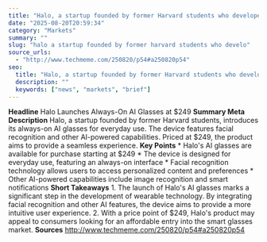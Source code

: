 ```yaml
---
title: "Halo, a startup founded by former Harvard students who developed a facial recognition app for Ray-Ban Meta glasses, is launching 'always-on' AI glasses for $249 (TechCrunch)"
date: "2025-08-20T20:59:34"
category: "Markets"
summary: ""
slug: "halo a startup founded by former harvard students who develo"
source_urls:
  - "http://www.techmeme.com/250820/p54#a250820p54"
seo:
  title: "Halo, a startup founded by former Harvard students who developed a facial recognition app for Ray-Ban Meta glasses, is launching 'always-on' AI glasses for $249 (TechCrunch) | Hash n Hedge"
  description: ""
  keywords: ["news", "markets", "brief"]
---
```

**Headline** Halo Launches Always-On AI Glasses at $249  **Summary Meta Description** Halo, a startup founded by former Harvard students, introduces its always-on AI glasses for everyday use. The device features facial recognition and other AI-powered capabilities. Priced at $249, the product aims to provide a seamless experience.  **Key Points**  * Halo's AI glasses are available for purchase starting at $249 * The device is designed for everyday use, featuring an always-on interface * Facial recognition technology allows users to access personalized content and preferences * Other AI-powered capabilities include image recognition and smart notifications  **Short Takeaways**  1. The launch of Halo's AI glasses marks a significant step in the development of wearable technology. By integrating facial recognition and other AI features, the device aims to provide a more intuitive user experience. 2. With a price point of $249, Halo's product may appeal to consumers looking for an affordable entry into the smart glasses market.  **Sources** http://www.techmeme.com/250820/p54#a250820p54 
